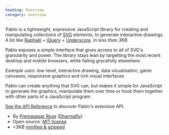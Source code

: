 ```yaml
--- 
heading: Overview
category: overview
---
```


&#8202;<span class="project-name">Pablo</span> is a lightweight, expressive JavaScript library for creating and manipulating collections of [SVG][svg] elements, to generate interactive drawings. A bit like [Raphaël][raphael] + [jQuery][jquery] + [Underscore][_]. _In less than 3KB._

Pablo exposes a simple interface that gives access to all of SVG's granularity and power. The library stays lean by targetting the most recent desktop and mobile browsers, while failing gracefully elsewhere.

_Example uses:_ low-level, interactive drawing, data visualisation, game canvases, responsive graphics and rich visual interfaces.

Pablo can create anything that SVG can, but makes it simple for JavaScript to generate the graphics, manipulate them over time or hook them together with other parts of a JavaScript program.

[See the API Reference][reference] to discover Pablo's extensive API.

* By [Premasagar Rose][prem] ([Dharmafly][df])
* Open source: [MIT license][mit]
* &lt;3KB [minified & gzipped][pablo-min]


[prem]: http://premasagar.com
[df]: http://dharmafly.com
[mit]: http://opensource.org/licenses/mit-license.php
[svg]: https://developer.mozilla.org/en/SVG
[pablo-min]: https://github.com/downloads/dharmafly/pablo/pablo.min.js
[raphael]: http://raphaeljs.com
[jquery]: http://jquery.com
[_]: http://documentcloud.github.com/underscore/
[reference]: http://pablojs.com/reference/